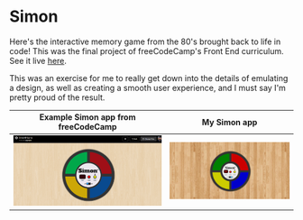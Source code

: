 # Simon

Here's the interactive memory game from the 80's brought back to life in code! This was the final project of freeCodeCamp's Front End curriculum. See it live [here](etet245.github.io/simon).

This was an exercise for me to really get down into the details of emulating a design, as well as creating a smooth user experience, and I must say I'm pretty proud of the result. 

| Example Simon app from freeCodeCamp                                                   | My Simon app                                |
| ------------------------------------------------------------------------------------- | ------------------------------------------- |
| [![Example Simon app](example-simon-app.png)](https://codepen.io/Em-Ant/full/QbRyqq/) | [![My Simon app](simon-pic.png)](etet245.github.io/simon) |
